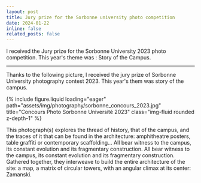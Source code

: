 ```yaml
---
layout: post
title: Jury prize for the Sorbonne university photo competition
date: 2024-01-22
inline: false
related_posts: false
---
```


I received the Jury prize for the Sorbonne University 2023 photo competition. This year's theme was : Story of the Campus.

---
Thanks to the following picture, I received the jury prize of Sorbonne University photography contest 2023. This year's them was story of the campus.
<div class="row">
    <div class="col-sm mt-3 mt-md-0">
        {% include figure.liquid loading="eager" path="assets/img/photography/sorbonne_concours_2023.jpg" title="Concours Photo Sorbonne Université 2023" class="img-fluid rounded z-depth-1" %}
    </div>
</div>

 This photograph(s) explores the thread of history, that of the campus, and the traces of it that can be found in the architecture: amphitheatre posters, table graffiti or contemporary scaffolding... All bear witness to the campus, its constant evolution and its fragmentary construction. All bear witness to the campus, its constant evolution and its fragmentary construction. Gathered together, they interweave to build the entire architecture of the site: a map, a matrix of circular towers, with an angular climax at its center: Zamanski.

